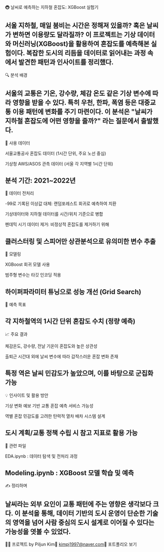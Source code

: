 🚇 날씨로 예측하는 지하철 혼잡도: XGBoost 실험기

서울 지하철, 매일 붐비는 시간은 정해져 있을까? 혹은 날씨가 변하면 이용량도 달라질까? 이 프로젝트는 기상 데이터와 머신러닝(XGBoost)을 활용하여 혼잡도를 예측해본 실험이다. 복잡한 도시의 리듬을 데이터로 읽어내는 과정 속에서 발견한 패턴과 인사이트를 정리했다.
---

🔍 분석 배경

서울의 교통은 기온, 강수량, 체감 온도 같은 기상 변수에 따라 영향을 받을 수 있다. 특히 우천, 한파, 폭염 등은 대중교통 이용 패턴에 변화를 주기 마련이다. 이 분석은 "날씨가 지하철 혼잡도에 어떤 영향을 줄까?" 라는 질문에서 출발했다.
---

📂 사용 데이터

서울교통공사 혼잡도 데이터 (1시간 단위, 주요 노선 중심)

기상청 AWS/ASOS 관측 데이터 (서울 각 지역별 1시간 단위)

분석 기간: 2021~2022년
---

🧹 데이터 전처리

-99로 기록된 이상값 대체: 랜덤포레스트 회귀로 예측하여 치환

기상데이터와 지하철 데이터를 시간/위치 기준으로 병합

펜데믹 시기 데이터 제거: 비정상적 혼잡도를 제거하기 위해

클러스터링 및 스피어만 상관분석으로 유의미한 변수 추출
---

🤖 모델링

XGBoost 회귀 모델 사용

범주형 변수는 타깃 인코딩 적용

하이퍼파라미터 튜닝으로 성능 개선 (Grid Search)
---

🎯 예측 목표

각 지하철역의 1시간 단위 혼잡도 수치 (정량 예측)
---

📈 주요 결과

체감온도, 강수량, 전날 기온이 혼잡도와 높은 상관성

출퇴근 시간대 외에 날씨 변수에 따라 갑작스러운 혼잡 변화 존재

특정 역은 날씨 민감도가 높았으며, 이를 바탕으로 군집화 가능
---

💡 인사이트 및 활용 방안

기상 변화 예보 기반 교통 혼잡 예측 서비스 가능성

역별 혼잡 민감도를 고려한 탄력적 열차 배차 시스템 설계

도시 계획/교통 정책 수립 시 참고 지표로 활용 가능
---

📁 관련 파일

EDA.ipynb : 데이터 탐색 및 전처리 과정

Modeling.ipynb : XGBoost 모델 학습 및 예측
---

✍️ 정리하며

날씨라는 외부 요인이 교통 패턴에 주는 영향은 생각보다 크다. 이 분석을 통해, 데이터 기반의 도시 운영이 단순한 기술의 영역을 넘어 사람 중심의 도시 설계로 이어질 수 있다는 가능성을 엿볼 수 있었다.
---

🧑‍💻 프로젝트 by Piljun Kim📧 kimpj1997@naver.com🔗 포트폴리오 보기
